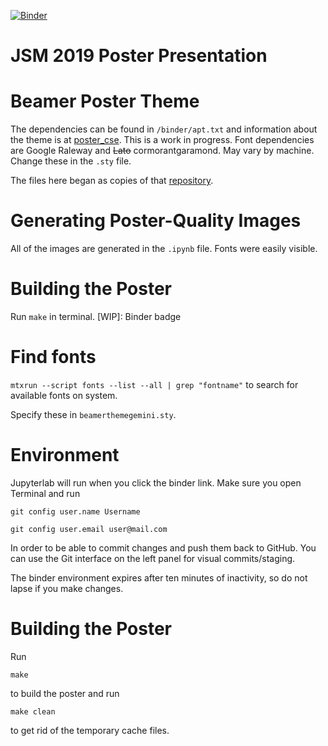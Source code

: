 [![Binder](https://mybinder.org/badge_logo.svg)](https://gke.mybinder.org/v2/gh/mathematicalmichael/jsm19/master?urlpath=/lab)

# JSM 2019 Poster Presentation

# Beamer Poster Theme
The dependencies can be found in `/binder/apt.txt` and information about the theme is at [poster_cse](https://github.com/mathematicalmichael/poster_cse/blob/master/README.md).
This is a work in progress. Font dependencies are Google Raleway and ~~Lato~~ cormorantgaramond. May vary by machine. Change these in the `.sty` file.


The files here began as copies of that [repository](https://github.com/mathematicalmichael/poster_cse). 

# Generating Poster-Quality Images
All of the images are generated in the `.ipynb` file. Fonts were easily visible. 

# Building the Poster
Run `make` in terminal. [WIP]: Binder badge

# Find fonts
`mtxrun --script fonts --list --all | grep "fontname"` to search for available fonts on system.

Specify these in `beamerthemegemini.sty`.

# Environment
Jupyterlab will run when you click the binder link. Make sure you open Terminal and run

`git config user.name Username`

`git config user.email user@mail.com` 


In order to be able to commit changes and push them back to GitHub. You can use the Git interface on the left panel for visual commits/staging. 

The binder environment expires after ten minutes of inactivity, so do not lapse if you make changes. 

# Building the Poster
Run

`make`

to build the poster and run 

`make clean`

to get rid of the temporary cache files. 
